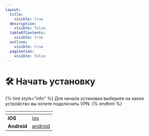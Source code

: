 ```yaml
---
layout:
  title:
    visible: true
  description:
    visible: false
  tableOfContents:
    visible: true
  outline:
    visible: true
  pagination:
    visible: false
---
```


# 🛠 Начать установку

{% hint style="info" %}
Для начала установки выберите на какое устройство вы хотите подключить VPN.
{% endhint %}

<table data-card-size="large" data-column-title-hidden data-view="cards" data-full-width="false"><thead><tr><th></th><th data-hidden data-card-target data-type="content-ref"></th></tr></thead><tbody><tr><td><strong>iOS</strong></td><td><a href="ios/">ios</a></td></tr><tr><td><strong>Android</strong></td><td><a href="android/">android</a></td></tr></tbody></table>
